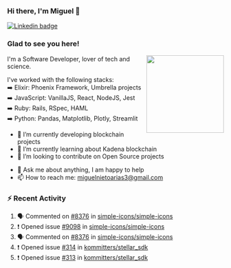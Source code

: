 ### Hi there, I'm Miguel 👋

<a href="https://linkedin.com/in/miguelnietoa/" target="_blank" rel="noopener noreferrer">
  <img src="https://img.shields.io/badge/-LinkedIn-0e76a8?style=flat-square&logo=Linkedin&logoColor=white" alt="Linkedin badge">
</a>
<!-- [![Website Badge](https://img.shields.io/badge/Website-3b5998?style=flat-square&logo=google-chrome&logoColor=white)](#notavailablenow#) 

<img src="https://i.imgur.com/tbrLrt5.gif" width=400 alt="Coding GIF" align="right"/>
-->


### Glad to see you here!
<a href="https://github.com/miguelnietoa"><img src="https://github-readme-stats-git-masterrstaa-rickstaa.vercel.app/api?username=miguelnietoa&show_icons=true&hide_border=true&count_private=true&include_all_commits=true&theme=tokyonight" height="180em" align="right"/></a>
I'm a Software Developer, lover of tech and science. 

I've worked with the following stacks:\
➡️ Elixir: Phoenix Framework, Umbrella projects\
➡️ JavaScript: VanillaJS, React, NodeJS, Jest\
➡️ Ruby: Rails, RSpec, HAML\
➡️ Python: Pandas, Matplotlib, Plotly, Streamlit

- 🔭 I’m currently developing blockchain projects
- 🌱 I’m currently learning about Kadena blockchain
- 👯 I’m looking to contribute on Open Source projects
<!-- 
- 😄 I just finished a Machine Learning course! 
- 🤔 I’m looking for help with ...
-->
- 💬 Ask me about anything, I am happy to help
- 📫 How to reach me: miguelnietoarias3@gmail.com


### ⚡ Recent Activity

<!--START_SECTION:activity-->
1. 🗣 Commented on [#8376](https://github.com/simple-icons/simple-icons/issues/8376#issuecomment-1648067832) in [simple-icons/simple-icons](https://github.com/simple-icons/simple-icons)
2. ❗ Opened issue [#9098](https://github.com/simple-icons/simple-icons/issues/9098) in [simple-icons/simple-icons](https://github.com/simple-icons/simple-icons)
3. 🗣 Commented on [#8376](https://github.com/simple-icons/simple-icons/issues/8376#issuecomment-1647850420) in [simple-icons/simple-icons](https://github.com/simple-icons/simple-icons)
4. ❗ Opened issue [#314](https://github.com/kommitters/stellar_sdk/issues/314) in [kommitters/stellar_sdk](https://github.com/kommitters/stellar_sdk)
5. ❗ Opened issue [#313](https://github.com/kommitters/stellar_sdk/issues/313) in [kommitters/stellar_sdk](https://github.com/kommitters/stellar_sdk)
<!--END_SECTION:activity-->
